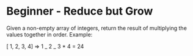 # Beginner - Reduce but Grow

Given a non-empty array of integers, return the result of multiplying the values together in order. Example:

[ 1, 2, 3, 4] => 1 _ 2 _ 3 \* 4 = 24
